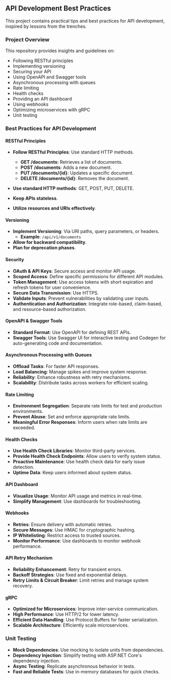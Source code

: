 ## API Development Best Practices

This project contains practical tips and best practices for API development, inspired by lessons from the trenches.

### Project Overview

This repository provides insights and guidelines on:

- Following RESTful principles
- Implementing versioning
- Securing your API
- Using OpenAPI and Swagger tools
- Asynchronous processing with queues
- Rate limiting
- Health checks
- Providing an API dashboard
- Using webhooks
- Optimizing microservices with gRPC
- Unit testing

### Best Practices for API Development

#### RESTful Principles

- **Follow RESTful Principles**: Use standard HTTP methods.
  - **GET /documents**: Retrieves a list of documents.
  - **POST /documents**: Adds a new document.
  - **PUT /documents/{id}**: Updates a specific document.
  - **DELETE /documents/{id}**: Removes the document.

- **Use standard HTTP methods**: GET, POST, PUT, DELETE.
- **Keep APIs stateless**.
- **Utilize resources and URIs effectively**.

#### Versioning

- **Implement Versioning**: Via URI paths, query parameters, or headers.
  - **Example**: `/api/v1/documents`
- **Allow for backward compatibility**.
- **Plan for deprecation phases**.

#### Security

- **OAuth & API Keys**: Secure access and monitor API usage.
- **Scoped Access**: Define specific permissions for different API modules.
- **Token Management**: Use access tokens with short expiration and refresh tokens for user convenience.
- **Secure Data Transmission**: Use HTTPS.
- **Validate Inputs**: Prevent vulnerabilities by validating user inputs.
- **Authentication and Authorization**: Integrate role-based, claim-based, and resource-based authorization.

#### OpenAPI & Swagger Tools

- **Standard Format**: Use OpenAPI for defining REST APIs.
- **Swagger Tools**: Use Swagger UI for interactive testing and Codegen for auto-generating code and documentation.

#### Asynchronous Processing with Queues

- **Offload Tasks**: For faster API responses.
- **Load Balancing**: Manage spikes and improve system response.
- **Reliability**: Enhance robustness with retry mechanisms.
- **Scalability**: Distribute tasks across workers for efficient scaling.

#### Rate Limiting

- **Environment Segregation**: Separate rate limits for test and production environments.
- **Prevent Abuse**: Set and enforce appropriate rate limits.
- **Meaningful Error Responses**: Inform users when rate limits are exceeded.

#### Health Checks

- **Use Health Check Libraries**: Monitor third-party services.
- **Provide Health Check Endpoints**: Allow users to verify system status.
- **Proactive Maintenance**: Use health check data for early issue detection.
- **Uptime Data**: Keep users informed about system status.

#### API Dashboard

- **Visualize Usage**: Monitor API usage and metrics in real-time.
- **Simplify Management**: Use dashboards for troubleshooting.

#### Webhooks

- **Retries**: Ensure delivery with automatic retries.
- **Secure Messages**: Use HMAC for cryptographic hashing.
- **IP Whitelisting**: Restrict access to trusted sources.
- **Monitor Performance**: Use dashboards to monitor webhook performance.

#### API Retry Mechanism

- **Reliability Enhancement**: Retry for transient errors.
- **Backoff Strategies**: Use fixed and exponential delays.
- **Retry Limits & Circuit Breaker**: Limit retries and manage system recovery.

#### gRPC

- **Optimized for Microservices**: Improve inter-service communication.
- **High Performance**: Use HTTP/2 for lower latency.
- **Efficient Data Handling**: Use Protocol Buffers for faster serialization.
- **Scalable Architecture**: Efficiently scale microservices.

### Unit Testing

- **Mock Dependencies**: Use mocking to isolate units from dependencies.
- **Dependency Injection**: Simplify testing with ASP.NET Core's dependency injection.
- **Async Testing**: Replicate asynchronous behavior in tests.
- **Fast and Reliable Tests**: Use in-memory databases for quick checks.

